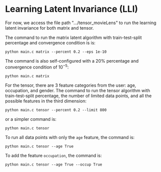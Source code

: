 # Learning Latent Invariance (LLI)


For now, we access the file path ".../tensor_movieLens" to run the learning latent invariance for both matrix and tensor. 

The command to run the matrix latent algorithm with train-test-split percentage and convergence condition is is:

```python main.c matrix --percent 0.2 --eps 1e-10```

The command is also self-configured with a 20% percentage and convergence condition of $10^{-5}$:
 
 ```python main.c matrix```

For the tensor, there are 3 feature categories from the user: age, occupation, and gender. The 
command to run the tensor algorithm with train-test-split percentage, the number of limited data points, 
and all the possible features in the third dimension:

```python main.c tensor --percent 0.2 --limit 800```

or a simpler command is:

```python main.c tensor```

To run all data points with only the ```age``` feature, the command is:

```python main.c tensor --age True```

To add the feature ```occupation```, the command is:

```python main.c tensor --age True --occup True```

